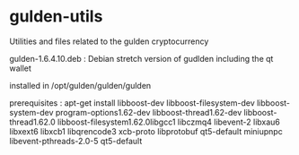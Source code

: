 # gulden-utils
Utilities and files related to the gulden cryptocurrency

gulden-1.6.4.10.deb : Debian stretch version of gudlden including the qt wallet

installed in /opt/gulden/gulden/gulden

prerequisites :
apt-get install libboost-dev libboost-filesystem-dev libboost-system-dev program-options1.62-dev libboost-thread1.62-dev libboost-thread1.62.0  libboost-filesystem1.62.0libgcc1 libczmq4 libevent-2 libxau6 libxext6 libxcb1 libqrencode3 xcb-proto  libprotobuf qt5-default miniupnpc libevent-pthreads-2.0-5 qt5-default
